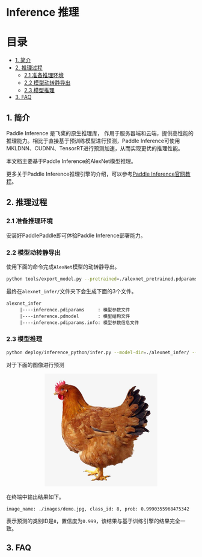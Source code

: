 # Inference 推理


# 目录

- [1. 简介]()
- [2. 推理过程]()
    - [2.1 准备推理环境]()
    - [2.2 模型动转静导出]()
    - [2.3 模型推理]()
- [3. FAQ]()


## 1. 简介

Paddle Inference 是飞桨的原生推理库， 作用于服务器端和云端，提供高性能的推理能力。相比于直接基于预训练模型进行预测，Paddle Inference可使用MKLDNN、CUDNN、TensorRT进行预测加速，从而实现更优的推理性能。

本文档主要基于Paddle Inference的AlexNet模型推理。

更多关于Paddle Inference推理引擎的介绍，可以参考[Paddle Inference官网教程](https://www.paddlepaddle.org.cn/documentation/docs/zh/guides/05_inference_deployment/inference/inference_cn.html)。


## 2. 推理过程

### 2.1 准备推理环境

安装好PaddlePaddle即可体验Paddle Inference部署能力。


### 2.2 模型动转静导出

使用下面的命令完成`AlexNet`模型的动转静导出。

```bash
python tools/export_model.py --pretrained=./alexnet_pretrained.pdparams --save-inference-dir="./alexnet_infer" --model=alexnet
```

最终在`alexnet_infer/`文件夹下会生成下面的3个文件。

```
alexnet_infer
     |----inference.pdiparams     : 模型参数文件
     |----inference.pdmodel       : 模型结构文件
     |----inference.pdiparams.info: 模型参数信息文件
```

### 2.3 模型推理


```bash
python deploy/inference_python/infer.py --model-dir=./alexnet_infer/ --img-path=./images/demo.jpg
```

对于下面的图像进行预测

<div align="center">
    <img src="../../images/demo.jpg" width=300">
</div>

在终端中输出结果如下。

```
image_name: ./images/demo.jpg, class_id: 8, prob: 0.9990355968475342
```

表示预测的类别ID是`8`，置信度为`0.999`，该结果与基于训练引擎的结果完全一致。


## 3. FAQ
